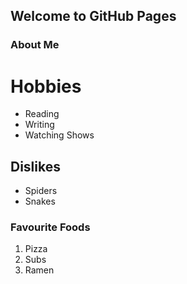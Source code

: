 ## Welcome to GitHub Pages



### About Me


# Hobbies
- Reading
- Writing
- Watching Shows

## Dislikes
- Spiders
- Snakes

### Favourite Foods
1. Pizza
2. Subs
3. Ramen
